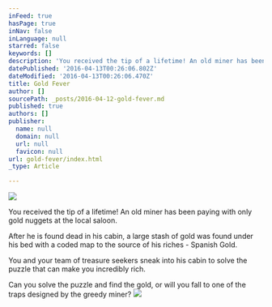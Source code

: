 ```yaml
---
inFeed: true
hasPage: true
inNav: false
inLanguage: null
starred: false
keywords: []
description: 'You received the tip of a lifetime! An old miner has been paying with only gold nuggets at the local saloon.'
datePublished: '2016-04-13T00:26:06.802Z'
dateModified: '2016-04-13T00:26:06.470Z'
title: Gold Fever
author: []
sourcePath: _posts/2016-04-12-gold-fever.md
published: true
authors: []
publisher:
  name: null
  domain: null
  url: null
  favicon: null
url: gold-fever/index.html
_type: Article

---
```

![](https://the-grid-user-content.s3-us-west-2.amazonaws.com/91076899-e628-442c-a1ef-e45a4595aa03.jpg)

You received the tip of a lifetime! An old miner has been paying with only gold nuggets at the local saloon.

After he is found dead in his cabin, a large stash of gold was found under his bed with a coded map to the source of his riches - Spanish Gold.

You and your team of treasure seekers sneak into his cabin to solve the puzzle that can make you incredibly rich.

Can you solve the puzzle and find the gold, or will you fall to one of the traps designed by the greedy miner?
![](https://the-grid-user-content.s3-us-west-2.amazonaws.com/6ca13a6a-0868-4e10-89f4-faafd8f1137b.jpg)